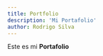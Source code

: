 ```yaml
---
title: Portfolio
description: 'Mi Portafolio'
author: Rodrigo Silva
---
```


Este es mi **Portafolio**